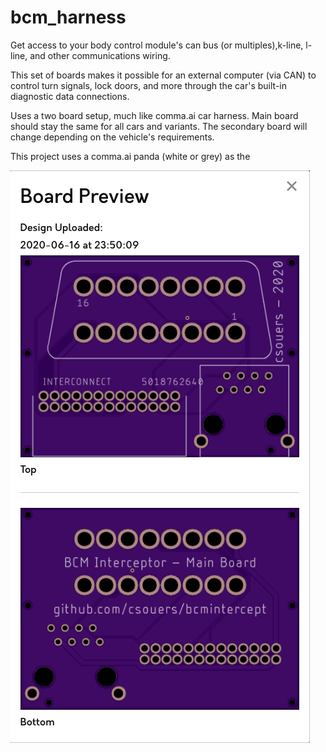 
# bcm_harness
Get access to your body control module's can bus (or multiples),k-line, l-line, and other communications wiring.

This set of boards makes it possible for an external computer (via CAN) to control turn signals, lock doors, and more through the car's built-in diagnostic data connections.

Uses a two board setup, much like comma.ai car harness. Main board should stay the same for all cars and variants. The secondary board will change depending on the vehicle's requirements.

This project uses a comma.ai panda (white or grey) as the 

![image info](./main_preview.png)

<!--stackedit_data:
eyJoaXN0b3J5IjpbLTczNTI2ODA2OF19
-->